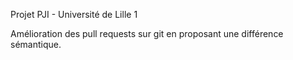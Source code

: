 Projet PJI - Université de Lille 1


Amélioration des pull requests sur git en proposant une différence sémantique.

